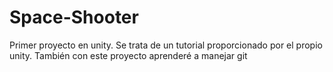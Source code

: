 # Space-Shooter
Primer proyecto en unity. Se trata de un tutorial proporcionado por el propio unity.
También con este proyecto aprenderé a manejar git
